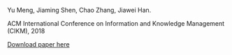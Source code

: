 ---
---
Yu Meng, Jiaming Shen, Chao Zhang, Jiawei Han.

ACM International Conference on Information and Knowledge Management (CIKM), 2018

[Download paper here](http://academicpages.github.io/files/paper1.pdf)
